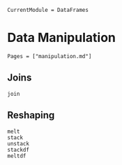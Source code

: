 ```@meta
CurrentModule = DataFrames
```

# Data Manipulation
```@index
Pages = ["manipulation.md"]
```

## Joins

```@docs
join
```

## Reshaping

```@docs
melt
stack
unstack
stackdf
meltdf
```
